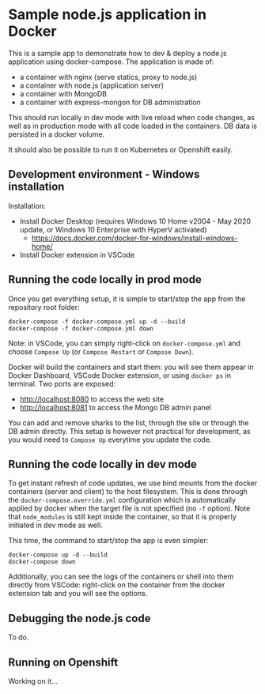 # Sample node.js application in Docker

This is a sample app to demonstrate how to dev & deploy a node.js application using docker-compose. The application is made of:

- a container with nginx (serve statics, proxy to node.js)
- a container with node.js (application server)
- a container with MongoDB
- a container with express-mongon for DB administration

This should run locally in dev mode with live reload when code changes, as well as in production mode with all code loaded in the containers. DB data is persisted in a docker volume.

It should also be possible to run it on Kubernetes or Openshift easily.

## Development environment - Windows installation

Installation:

- Install Docker Desktop (requires Windows 10 Home v2004 - May 2020 update, or Windows 10 Enterprise with HyperV activated)
  - <https://docs.docker.com/docker-for-windows/install-windows-home/>
- Install Docker extension in VSCode

## Running the code locally in prod mode

Once you get everything setup, it is simple to start/stop the app from the repository root folder:

    docker-compose -f docker-compose.yml up -d --build
    docker-compose -f docker-compose.yml down

Note: in VSCode, you can simply right-click on `docker-compose.yml` and choose `Compose Up` (or `Compose Restart` or `Compose Down`).

Docker will build the containers and start them: you will see them appear in Docker Dashboard, VSCode Docker extension, or using `docker ps` in terminal. Two ports are exposed:

- <http://localhost:8080> to access the web site
- <http://localhost:8081> to access the Mongo DB admin panel

You can add and remove sharks to the list, through the site or through the DB admin directly. This setup is however not practical for development, as you would need to `Compose Up` everytime you update the code.

## Running the code locally in dev mode

To get instant refresh of code updates, we use bind mounts from the docker containers (server and client) to the host filesystem. This is done through the `docker-compose.override.yml` configuration which is automatically applied by docker when the target file is not specified (no `-f` option). Note that `node_modules` is still kept inside the container, so that it is properly initiated in dev mode as well.

This time, the command to start/stop the app is even simpler:

    docker-compose up -d --build
    docker-compose down

Additionally, you can see the logs of the containers or shell into them directly from VSCode: right-click on the container from the docker extension tab and you will see the options.

## Debugging the node.js code

To do.

## Running on Openshift

Working on it...
